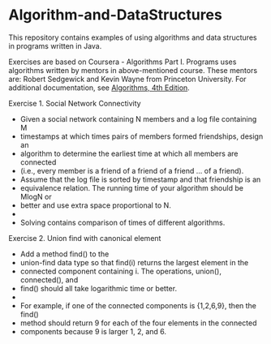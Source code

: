 # Algorithm-and-DataStructures

This repository contains examples of using algorithms and data structures in programs written in Java.

Exercises are based on Coursera - Algorithms Part I.
Programs uses algorithms written by mentors in above-mentioned course.
These mentors are: Robert Sedgewick and Kevin Wayne from Princeton University. 
For additional documentation, see <a href="https://algs4.cs.princeton.edu/home/">Algorithms, 4th Edition</a>.



Exercise 1. Social Network Connectivity
 * Given a social network containing N members and a log file containing M
 * timestamps at which times pairs of members formed friendships, design an
 * algorithm to determine the earliest time at which all members are connected
 * (i.e., every member is a friend of a friend of a friend ... of a friend).
 * Assume that the log file is sorted by timestamp and that friendship is an
 * equivalence relation. The running time of your algorithm should be MlogN or
 * better and use extra space proportional to N.
 *
 * Solving contains comparison of times of different algorithms. 
 
Exercise 2. Union find with canonical element
 * Add a method find() to the 
 * union-find data type so that find(i) returns the largest element in the 
 * connected component containing i. The operations, union(), connected(), and 
 * find() should all take logarithmic time or better.
 * 
 * For example, if one of the connected components is {1,2,6,9}, then the find() 
 * method should return 9 for each of the four elements in the connected 
 * components because 9 is larger 1, 2, and 6.